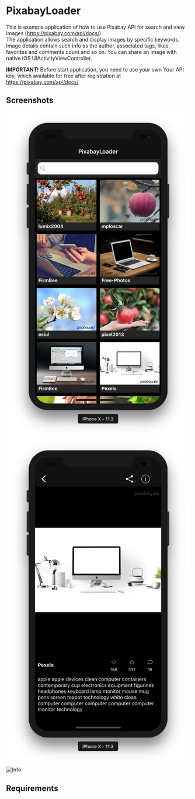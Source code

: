 # PixabayLoader
This is example application of how to use Pixabay API for search and view images (https://pixabay.com/api/docs/).  
The application allows search and display images by specific keywords. Image details contain such info as the author, associated tags, likes, favorites and comments count and so on. You can share an image with native iOS UIActivityViewController.

**IMPORTANT!**  Before start application, you need to use your own Your API key, which available for free after registration at https://pixabay.com/api/docs/


## Screenshots
![Search](/Screenshots/ScreenShot1.png)
![Preview](/Screenshots/ScreenShot2.png)
![Info](/Screenshots/ScreenShot3png)

## Requirements
